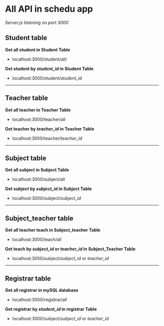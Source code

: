 # All API in schedu app
*Server.js listening on port 3000*

## Student table
**Get all student in Student Table**
- localhost:3000/student/all/


**Get student by *student_id* in Student Table**
- localhost:3000/student/*student_id*
---
## Teacher table
**Get all teacher in Teacher Table**
- localhost:3000/teacher/all    


**Get teacher by *teacher_id* in Teacher Table**
- localhost:3000/teacher/*teacher_id*
---
## Subject table
**Get all subject in Subject Table**
- localhost:3000/subject/all  


**Get subject by *subject_id* in Subject Table**
- localhost:3000/subject/*subject_id*
---

## Subject_teacher table
**Get all teacher teach in Subject_teacher Table**
- localhost:3000/teach/all 



**Get teach by *subject_id* or *teacher_id* in Subject_Teacher Table**
- localhost:3000/subject/*subject_id* or *teacher_id*
---
## Registrar table
**Get all registrar in mySQL database**
- localhost:3000/registrar/all 

**Get registrar by *student_id* in registrar Table**
- localhost:3000/subject/*subject_id* or *teacher_id*